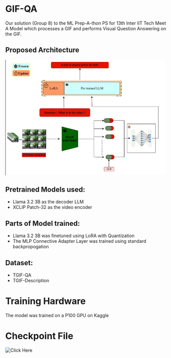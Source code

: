 # GIF-QA
Our solution (Group 8) to the ML Prep-A-thon PS for 13th Inter IIT Tech Meet
A Model which processes a GIF and performs Visual Question Answering on the GIF.

## Proposed Architecture
![Model_Architecture](https://github.com/Shubham-Mate/GIF-QA/blob/main/WhatsApp%20Image%202024-10-03%20at%2021.33.23(1).jpeg)

## Pretrained Models used:
 * Llama 3.2 3B as the decoder LLM
 * XCLIP Patch-32 as the video encoder

## Parts of Model trained:
 * Llama 3.2 3B was finetuned using LoRA with Quantization
 * The MLP Connective Adapter Layer was trained using standard backpropogation

## Dataset:
 * TGIF-QA
 * TGIF-Description

# Training Hardware
The model was trained on a P100 GPU on Kaggle

# Checkpoint File
![Click Here](https://drive.google.com/file/d/1BY-I5nA_sItvN4l167xCgdmfrOjKnFGB/view?usp=sharing)
